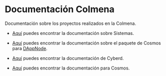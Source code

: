 # Documentación Colmena

Documentación sobre los proyectos realizados en la Colmena.

- [Aquí](sistemas.md) puedes encontrar la documentación sobre Sistemas.

- [Aquí](DAppNodeCosmos.md) puedes encontrar la documentación sobre el paquete de Cosmos para [DAppNode](https://github.com/dappnode/DAppNode).

- [Aquí](cyberd.md) puedes encontrar la documentación de Cyberd.

- [Aquí](cosmos.md) puedes encontrar la documentación para Cosmos.

